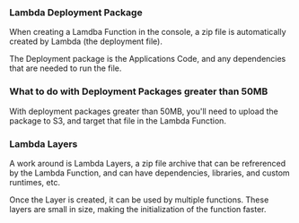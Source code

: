 ### Lambda Deployment Package

When creating a Lamdba Function in the console, a zip file is automatically created by Lambda (the deployment file).

The Deployment package is the Applications Code, and any dependencies that are needed to run the file.

### What to do with Deployment Packages greater than 50MB

With deployment packages greater than 50MB, you'll need to upload the package to S3, and target that file in the Lambda Function.

### Lambda Layers

A work around is Lambda Layers, a zip file archive that can be refrerenced by the Lambda Function, and can have dependencies, libraries, and custom runtimes, etc.

Once the Layer is created, it can be used by multiple functions. These layers are small in size, making the initialization of the function faster.

